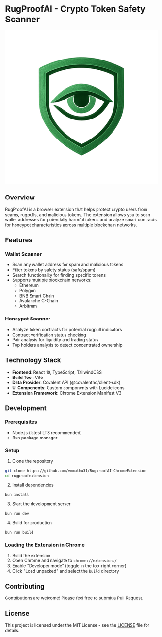 # RugProofAI - Crypto Token Safety Scanner

![RugProofAI Logo](/public/logo.png)

## Overview

RugProofAI is a browser extension that helps protect crypto users from scams, rugpulls, and malicious tokens. The extension allows you to scan wallet addresses for potentially harmful tokens and analyze smart contracts for honeypot characteristics across multiple blockchain networks.

## Features

### Wallet Scanner

- Scan any wallet address for spam and malicious tokens
- Filter tokens by safety status (safe/spam)
- Search functionality for finding specific tokens
- Supports multiple blockchain networks:
  - Ethereum
  - Polygon
  - BNB Smart Chain
  - Avalanche C-Chain
  - Arbitrum

### Honeypot Scanner

- Analyze token contracts for potential rugpull indicators
- Contract verification status checking
- Pair analysis for liquidity and trading status
- Top holders analysis to detect concentrated ownership

## Technology Stack

- **Frontend**: React 19, TypeScript, TailwindCSS
- **Build Tool**: Vite
- **Data Provider**: Covalent API (@covalenthq/client-sdk)
- **UI Components**: Custom components with Lucide icons
- **Extension Framework**: Chrome Extension Manifest V3

## Development

### Prerequisites

- Node.js (latest LTS recommended)
- Bun package manager

### Setup

1. Clone the repository

```bash
git clone https://github.com/vmmuthu31/RugproofAI-ChromeExtension
cd rugproofextension
```

2. Install dependencies

```bash
bun install
```

3. Start the development server

```bash
bun run dev
```

4. Build for production

```bash
bun run build
```

### Loading the Extension in Chrome

1. Build the extension
2. Open Chrome and navigate to `chrome://extensions/`
3. Enable "Developer mode" (toggle in the top-right corner)
4. Click "Load unpacked" and select the `build` directory

## Contributing

Contributions are welcome! Please feel free to submit a Pull Request.

## License

This project is licensed under the MIT License - see the [LICENSE](LICENSE) file for details.
